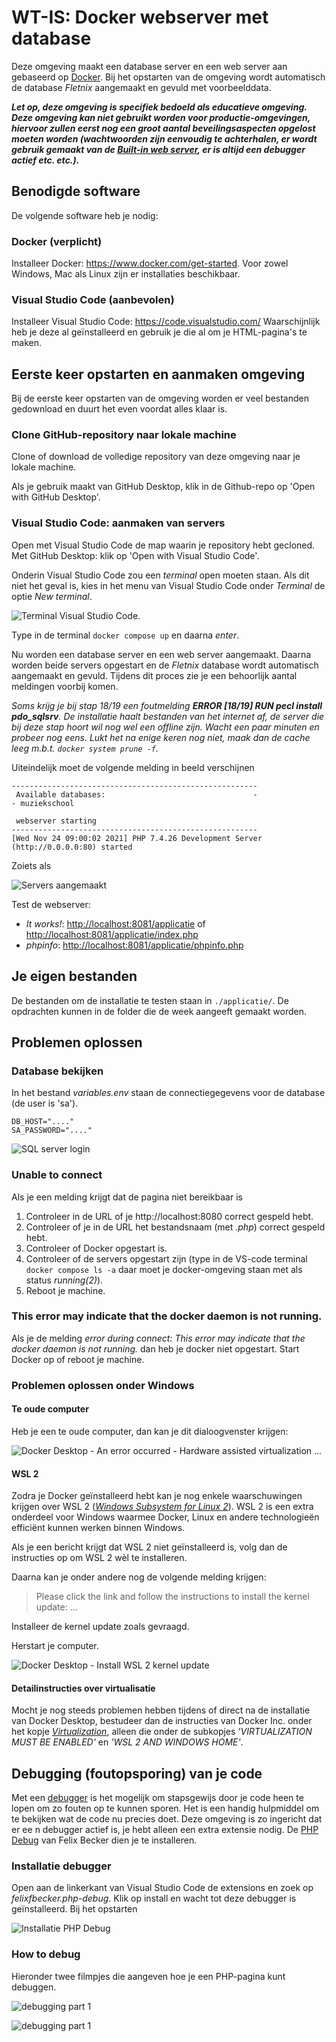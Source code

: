 # WT-IS: Docker webserver met database

Deze omgeving maakt een database server en een web server aan gebaseerd
op [Docker](https://www.docker.com/). Bij het opstarten van de omgeving
wordt automatisch de database *Fletnix* aangemaakt en gevuld met
voorbeelddata.

***Let op, deze omgeving is specifiek bedoeld als educatieve omgeving.
Deze omgeving kan niet gebruikt worden voor productie-omgevingen,
hiervoor zullen eerst nog een groot aantal beveilingsaspecten opgelost
moeten worden (wachtwoorden zijn eenvoudig te achterhalen, er wordt
gebruik gemaakt van de [Built-in web
server](https://www.php.net/manual/en/features.commandline.webserver.php),
er is altijd een debugger actief etc. etc.).***

## Benodigde software

De volgende software heb je nodig:

### Docker (verplicht)

Installeer Docker: <https://www.docker.com/get-started>. Voor zowel
Windows, Mac als Linux zijn er installaties beschikbaar.

### Visual Studio Code (aanbevolen)

Installeer Visual Studio Code: <https://code.visualstudio.com/>
Waarschijnlijk heb je deze al geïnstalleerd en gebruik je die al om je
HTML-pagina's te maken.

## Eerste keer opstarten en aanmaken omgeving

Bij de eerste keer opstarten van de omgeving worden er veel bestanden
gedownload en duurt het even voordat alles klaar is.

### Clone GitHub-repository naar lokale machine

Clone of download de volledige repository van deze omgeving naar je
lokale machine.

Als je gebruik maakt van GitHub Desktop, klik in de Github-repo op 'Open
with GitHub Desktop'.

### Visual Studio Code: aanmaken van servers

Open met Visual Studio Code de map waarin je repository hebt gecloned.
Met GitHub Desktop: klik op 'Open with Visual Studio Code'.

Onderin Visual Studio Code zou een *terminal* open moeten staan. Als dit
niet het geval is, kies in het menu van Visual Studio Code onder
*Terminal* de optie *New terminal*.

![Terminal Visual Studio Code](readme-images/vscode-terminal.png).

Type in de terminal `docker compose up` en daarna *enter*.

Nu worden een database server en een web server aangemaakt. Daarna
worden beide servers opgestart en de *Fletnix* database wordt
automatisch aangemaakt en gevuld. Tijdens dit proces zie je een
behoorlijk aantal meldingen voorbij komen.

*Soms krijg je bij stap 18/19 een foutmelding **ERROR \[18/19\] RUN pecl
install pdo_sqlsrv**. De installatie haalt bestanden van het internet
af, de server die bij deze stap hoort wil nog wel een offline zijn.
Wacht een paar minuten en probeer nog eens. Lukt het na enige keren nog
niet, maak dan de cache leeg m.b.t. `docker system prune -f`.*

Uiteindelijk moet de volgende melding in beeld verschijnen

    -------------------------------------------------------
     Available databases:                                 -
    - muziekschool

     webserver starting
    -------------------------------------------------------
    [Wed Nov 24 09:00:02 2021] PHP 7.4.26 Development Server (http://0.0.0.0:80) started

Zoiets als

![Servers aangemaakt](readme-images/vscode-servers-created.png)

Test de webserver:

-   *It works!*: <http://localhost:8081/applicatie> of
    <http://localhost:8081/applicatie/index.php>
-   *phpinfo*: <http://localhost:8081/applicatie/phpinfo.php>

## Je eigen bestanden

De bestanden om de installatie te testen staan in `./applicatie/`. De opdrachten kunnen in de folder die de week aangeeft gemaakt worden.

## Problemen oplossen

### Database bekijken

In het bestand *variables.env* staan de connectiegegevens voor de
database (de user is 'sa').

    DB_HOST="...."
    SA_PASSWORD="...."

![SQL server login](readme-images/sql-management-studio-login.png)

### Unable to connect

Als je een melding krijgt dat de pagina niet bereikbaar is

1.  Controleer in de URL of je http://localhost:8080 correct gespeld
    hebt.
2.  Controleer of je in de URL het bestandsnaam (met *.php*) correct
    gespeld hebt.
3.  Controleer of Docker opgestart is.
4.  Controleer of de servers opgestart zijn (type in de VS-code terminal
    `docker compose ls -a` daar moet je docker-omgeving staan met als
    status *running(2)*).
5.  Reboot je machine.

### This error may indicate that the docker daemon is not running.

Als je de melding *error during connect: This error may indicate that
the docker daemon is not running.* dan heb je docker niet opgestart.
Start Docker op of reboot je machine.

### Problemen oplossen onder Windows

#### Te oude computer

Heb je een te oude computer, dan kan je dit dialoogvenster krijgen:

![Docker Desktop - An error occurred - Hardware assisted virtualization
...](readme-images/Docker_An_error_occurred_Hardware_assisted_virtualization.png)

#### WSL 2

Zodra je Docker geïnstalleerd hebt kan je nog enkele waarschuwingen
krijgen over WSL 2 ([*Windows Subsystem for Linux
2*](https://docs.microsoft.com/en-us/windows/wsl/about)). WSL 2 is een
extra onderdeel voor Windows waarmee Docker, Linux en andere
technologieën efficiënt kunnen werken binnen Windows.

Als je een bericht krijgt dat WSL 2 niet geïnstalleerd is, volg dan de
instructies op om WSL 2 wèl te installeren.

Daarna kan je onder andere nog de volgende melding krijgen:

> Please click the link and follow the instructions to install the
> kernel update: ...

Installeer de kernel update zoals gevraagd.

Herstart je computer.

![Docker Desktop - Install WSL 2 kernel
update](readme-images/Waarschuwing_WSL_2.png)

#### Detailinstructies over virtualisatie

Mocht je nog steeds problemen hebben tijdens of direct na de installatie
van Docker Desktop, bestudeer dan de instructies van Docker Inc. onder
het kopje
[*Virtualization*](https://docs.docker.com/docker-for-windows/troubleshoot/#virtualization-must-be-enabled),
alleen die onder de subkopjes *'VIRTUALIZATION MUST BE ENABLED'* en
*'WSL 2 AND WINDOWS HOME'*.

## Debugging (foutopsporing) van je code

Met een [debugger](https://en.wikipedia.org/wiki/Debugging) is het
mogelijk om stapsgewijs door je code heen te lopen om zo fouten op te
kunnen sporen. Het is een handig hulpmiddel om te bekijken wat de code
nu precies doet. Deze omgeving is zo ingericht dat er ee n debugger
actief is, je hebt alleen een extra extensie nodig. De [PHP
Debug](https://marketplace.visualstudio.com/items?itemName=felixfbecker.php-debug)
van Felix Becker dien je te installeren.

### Installatie debugger

Open aan de linkerkant van Visual Studio Code de extensions en zoek op *felixfbecker.php-debug*. Klik op install en wacht tot deze debugger is geïnstalleerd. Bij het opstarten 

![Installatie PHP Debug](readme-images/vscode-extention-php-debug.png)

### How to debug

Hieronder twee filmpjes die aangeven hoe je een PHP-pagina kunt debuggen.

![debugging part 1](readme-images/how-to-debug-part-1.gif)

![debugging part 1](readme-images/how-to-debug-part-2.gif)